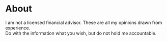 # About

I am not a licensed financial advisor. These are all my opinions drawn from experience.  
Do with the information what you wish, but do not hold me accountable.  
